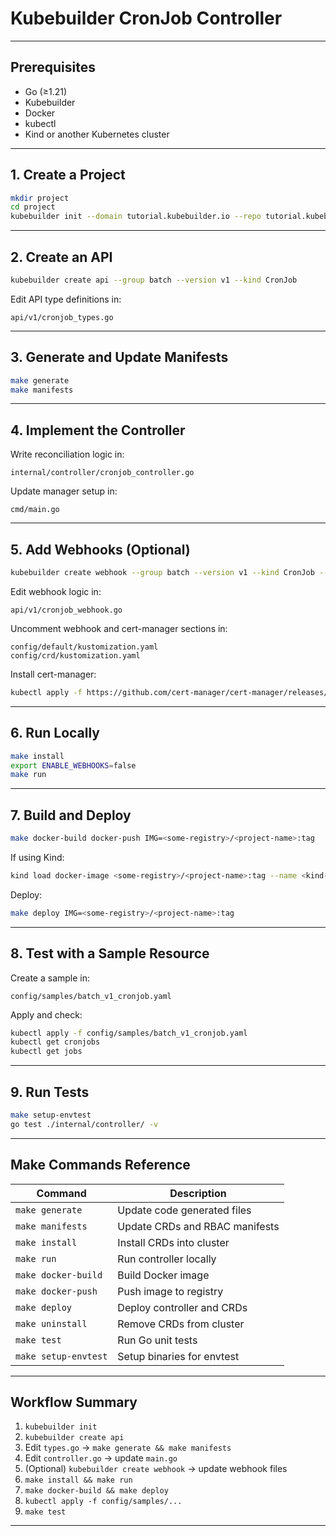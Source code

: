 # Kubebuilder CronJob Controller 


---

## Prerequisites

* Go (≥1.21)
* Kubebuilder
* Docker
* kubectl
* Kind or another Kubernetes cluster

---

## 1. Create a Project

```bash
mkdir project
cd project
kubebuilder init --domain tutorial.kubebuilder.io --repo tutorial.kubebuilder.io/project
```

---

## 2. Create an API

```bash
kubebuilder create api --group batch --version v1 --kind CronJob
```

Edit API type definitions in:

```
api/v1/cronjob_types.go
```

---

## 3. Generate and Update Manifests

```bash
make generate
make manifests
```

---

## 4. Implement the Controller

Write reconciliation logic in:

```
internal/controller/cronjob_controller.go
```

Update manager setup in:

```
cmd/main.go
```

---

## 5. Add Webhooks (Optional)

```bash
kubebuilder create webhook --group batch --version v1 --kind CronJob --defaulting --programmatic-validation
```

Edit webhook logic in:

```
api/v1/cronjob_webhook.go
```

Uncomment webhook and cert-manager sections in:

```
config/default/kustomization.yaml
config/crd/kustomization.yaml
```

Install cert-manager:

```bash
kubectl apply -f https://github.com/cert-manager/cert-manager/releases/download/v1.18.2/cert-manager.yaml
```

---

## 6. Run Locally

```bash
make install
export ENABLE_WEBHOOKS=false
make run
```

---

## 7. Build and Deploy

```bash
make docker-build docker-push IMG=<some-registry>/<project-name>:tag
```

If using Kind:

```bash
kind load docker-image <some-registry>/<project-name>:tag --name <kind-cluster>
```

Deploy:

```bash
make deploy IMG=<some-registry>/<project-name>:tag
```

---

## 8. Test with a Sample Resource

Create a sample in:

```
config/samples/batch_v1_cronjob.yaml
```

Apply and check:

```bash
kubectl apply -f config/samples/batch_v1_cronjob.yaml
kubectl get cronjobs
kubectl get jobs
```

---

## 9. Run Tests

```bash
make setup-envtest
go test ./internal/controller/ -v
```

---

## Make Commands Reference

| Command              | Description                    |
| -------------------- | ------------------------------ |
| `make generate`      | Update code generated files    |
| `make manifests`     | Update CRDs and RBAC manifests |
| `make install`       | Install CRDs into cluster      |
| `make run`           | Run controller locally         |
| `make docker-build`  | Build Docker image             |
| `make docker-push`   | Push image to registry         |
| `make deploy`        | Deploy controller and CRDs     |
| `make uninstall`     | Remove CRDs from cluster       |
| `make test`          | Run Go unit tests              |
| `make setup-envtest` | Setup binaries for envtest     |

---

## Workflow Summary

1. `kubebuilder init`
2. `kubebuilder create api`
3. Edit `types.go` → `make generate && make manifests`
4. Edit `controller.go` → update `main.go`
5. (Optional) `kubebuilder create webhook` → update webhook files
6. `make install && make run`
7. `make docker-build && make deploy`
8. `kubectl apply -f config/samples/...`
9. `make test`

---


